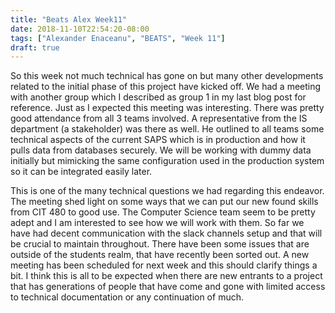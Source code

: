 ```yaml
---
title: "Beats Alex Week11"
date: 2018-11-10T22:54:20-08:00
tags: ["Alexander Enaceanu", "BEATS", "Week 11"]
draft: true
---
```


So this week not much technical has gone on but many other developments related to the initial phase of this project have kicked off. We had a meeting with another group which I described as group 1 in my last blog post for reference. Just as I expected this meeting was interesting. There was pretty good attendance from all 3 teams involved. A representative from the IS department (a stakeholder) was there as well. He outlined to all teams some technical aspects of the current SAPS which is in production and how it pulls data from databases securely. We will be working with dummy data initially but mimicking the same configuration used in the production system so it can be integrated easily later.

This is one of the many technical questions we had regarding this endeavor. The meeting shed light on some ways that we can put our new found skills from CIT 480 to good use. The Computer Science team seem to be pretty adept and I am interested to see how we will work with them. So far we have had decent communication with the slack channels setup and that will be crucial to maintain throughout. There have been some issues that are outside of the students realm, that have recently been sorted out. A new meeting has been scheduled for next week and this should clarify things a bit. I think this is all to be expected when there are new entrants to a project that has generations of people that have come and gone with limited access to technical documentation or any continuation of much. 
